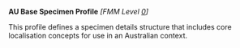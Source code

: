 **AU Base Specimen Profile** *[FMM Level [0](http://build.fhir.org/versions.html#maturity)]*

This profile defines a specimen details structure that includes core localisation concepts for use in an Australian context.


